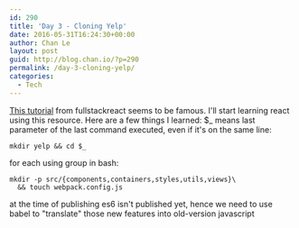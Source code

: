 ```yaml
---
id: 290
title: 'Day 3 - Cloning Yelp'
date: 2016-05-31T16:24:30+00:00
author: Chan Le
layout: post
guid: http://blog.chan.io/?p=290
permalink: /day-3-cloning-yelp/
categories:
  - Tech
---
```

[This tutorial](https://www.fullstackreact.com/articles/react-tutorial-cloning-yelp/) from fullstackreact seems to be famous. I'll start learning react using this resource. Here are a few things I learned: $_ means last parameter of the last command executed, even if it's on the same line:

```
mkdir yelp && cd $_
```

for each using group in bash:

```
mkdir -p src/{components,containers,styles,utils,views}\
  && touch webpack.config.js
```

at the time of publishing es6 isn't published yet, hence we need to use babel to "translate" those new features into old-version javascript
